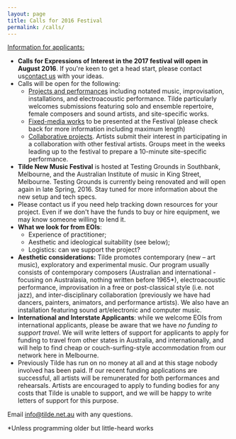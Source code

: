 ```yaml
---
layout: page
title: Calls for 2016 Festival
permalink: /calls/
---
```

<span style="text-decoration: underline;">Information for applicants:</span>


*   **Calls for Expressions of Interest in the 2017 festival will open in August 2016**. If you're keen to get a head start, please contact us[contact us](http://www.tilde.net.au/contact/) with your ideas.
*   Calls will be open for the following:
    *   [Projects and performances](/eoi-projects/) including notated music, improvisation, installations, and electroacoustic performance. Tilde particularly welcomes submissions featuring solo and ensemble repertoire, female composers and sound artists, and site-specific works.
    *   [Fixed-media works](/fixed-media) to be presented at the Festival (please check back for more information including maximum length)
    *   [Collaborative projects](eoi-collab). Artists submit their interest in participating in a collaboration with other festival artists. Groups meet in the weeks leading up to the festival to prepare a 10-minute site-specific performance.
*   **Tilde New Music Festival** is hosted at Testing Grounds in Southbank, Melbourne, and the Australian Institute of music in King Street, Melbourne. Testing Grounds is currently being renovated and will open again in late Spring, 2016. Stay tuned for more information about the new setup and tech specs.
*   Please contact us if you need help tracking down resources for your project. Even if we don't have the funds to buy or hire equipment, we may know someone willing to lend it.
*   **What we look for from EOIs**:
    *   Experience of practitioner;
    *   Aesthetic and ideological suitability (see below);
    *   Logistics: can we support the project?
*   **Aesthetic considerations:** Tilde promotes contemporary (new – art music), exploratory and experimental music. Our program usually consists of contemporary composers (Australian and international - focusing on Australasia, nothing written before 1965*), electroacoustic performance, improvisation in a free or post-classical style (i.e. not jazz), and inter-disciplinary collaboration (previously we have had dancers, painters, animators, and performance artists). We also have an installation featuring sound art/electronic and computer music.
*   **International and Interstate Applicants**: while we welcome EOIs from international applicants, please be aware that we have _no funding to support travel_. We will write letters of support for applicants to apply for funding to travel from other states in Australia, and internationally, and will help to find cheap or couch-surfing-style accommodation from our network here in Melbourne.
*   Previously Tilde has run on no money at all and at this stage nobody involved has been paid. If our recent funding applications are successful, all artists will be remunerated for both performances and rehearsals. Artists are encouraged to apply to funding bodies for any costs that Tilde is unable to support, and we will be happy to write letters of support for this purpose.

Email [info@tilde.net.au](mailto:info@tilde.net.au) with any questions.


*Unless programming older but little-heard works
